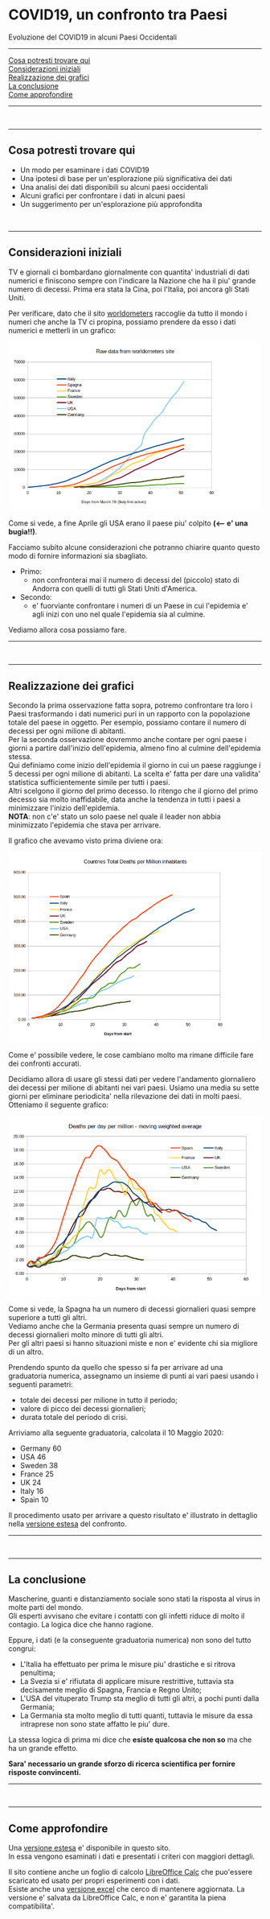 # COVID19, un confronto tra Paesi

Evoluzione del COVID19 in alcuni Paesi Occidentali
<br />  

----

[Cosa potresti trovare qui](./short.README.italiano.md#Cosa-potresti-trovare-qui)  
[Considerazioni iniziali](./short.README.italiano.md#considerazioni-iniziali)  
[Realizzazione dei grafici](./short.README.italiano.md#realizzazione-dei-grafici)  
[La conclusione](./short.README.italiano.md#la-conclusione)  
[Come approfondire](./short.README.italiano.md#come-approfondire)  
  
----
   
<br />

----  

Cosa potresti trovare qui
----  

* Un modo per esaminare i dati COVID19
* Una ipotesi di base per un'esplorazione più significativa dei dati
* Una analisi dei dati disponibili su alcuni paesi occidentali
* Alcuni grafici per confrontare i dati in alcuni paesi
* Un suggerimento per un'esplorazione più approfondita
 <br />

----

Considerazioni iniziali
----

TV e giornali ci bombardano giornalmente con quantita' industriali di dati numerici e finiscono sempre con l'indicare la Nazione che ha il piu' grande numero di decessi.
Prima era stata la Cina, poi l'Italia, poi ancora gli Stati Uniti.  

Per verificare, dato che il sito [worldometers](https://www.worldometers.info/coronavirus/#countries) raccoglie da tutto il mondo i numeri che anche la TV ci propina, possiamo prendere da esso i dati numerici e metterli in un grafico:

<img src="https://github.com/fpirri/covid19/raw/master/history/images/archive/2020-04-28%20Total%20Deaths%20raw%20data.png">

Come si vede, a fine Aprile gli USA erano il paese piu' colpito **(<-- e' una bugia!!)**.

Facciamo subito alcune considerazioni che potranno chiarire quanto questo modo di fornire informazioni sia sbagliato.  

* Primo:
    * non confronterai mai il numero di decessi del (piccolo) stato di Andorra con quelli di tutti gli Stati Uniti d'America.  
* Secondo:
    * e' fuorviante confrontare i numeri di un Paese in cui l'epidemia e' agli inizi con uno nel quale l'epidemia sia al culmine.  

Vediamo allora cosa possiamo fare.
  
----
   
<br />

----  

Realizzazione dei grafici
----

Secondo la prima osservazione fatta sopra, potremo confrontare tra loro i Paesi trasformando i dati numerici puri in un rapporto con la popolazione totale del paese in oggetto. Per esempio, possiamo contare il numero di decessi per ogni milione di abitanti.  
Per la seconda osservazione dovremmo anche contare per ogni paese i giorni a partire  dall'inizio dell'epidemia, almeno fino al culmine dell'epidemia stessa.  
Qui definiamo come inizio dell'epidemia il giorno in cui un paese raggiunge i 5 decessi per ogni milione di abitanti.
La scelta e' fatta per dare una validita' statistica sufficientemente simile per tutti i paesi.  
Altri scelgono il giorno del primo decesso. Io ritengo che il giorno del primo decesso sia molto inaffidabile, data anche la tendenza in tutti i paesi a minimizzare l'inizio dell'epidemia.  
**NOTA**: non c'e' stato un solo paese nel quale il leader non abbia minimizzato l'epidemia che stava per arrivare.  

Il grafico che avevamo visto prima diviene ora:

<img src="https://github.com/fpirri/covid19/raw/master/history/images/archive/2020-04-28%20Countries%20Total%20Deaths%20per%20Million.png">
  
Come e' possibile vedere, le cose cambiano molto ma rimane difficile fare dei confronti accurati.  

Decidiamo allora di usare gli stessi dati per vedere l'andamento giornaliero dei decessi per milione di abitanti nei vari paesi.
Usiamo una media su sette giorni per eliminare periodicita' nella rilevazione dei dati in molti paesi.  
Otteniamo il seguente grafico:  

<img src="https://github.com/fpirri/covid19/raw/master/history/images/archive/2020-04-28%20Countries%20Daily%20Deaths%20per%20Million.wma.all.png">

Come si vede, la Spagna ha un numero di decessi giornalieri quasi sempre superiore a tutti gli altri.  
Vediamo anche che la Germania presenta quasi sempre un numero di decessi giornalieri molto minore di tutti gli altri.  
Per gli altri paesi si hanno situazioni miste e non e' evidente chi sia migliore di un altro.  

Prendendo spunto da quello che spesso si fa per arrivare ad una graduatoria numerica, assegnamo un insieme di punti ai vari paesi usando i seguenti parametri:  
- totale dei decessi per milione in tutto il periodo;
- valore di picco dei decessi giornalieri;
- durata totale del periodo di crisi.
  
Arriviamo alla seguente graduatoria, calcolata il 10 Maggio 2020:  
*    Germany   60
*    USA      46
*    Sweden   38
*    France    25
*    UK      24
*    Italy     16
*    Spain     10
 
 Il procedimento usato per arrivare a questo risultato e' illustrato in dettaglio nella [versione estesa](./README.italiano.md) del confronto.  
 
----
   
<br />

----  

La conclusione
----

Mascherine, guanti e distanziamento sociale sono stati la risposta al virus in molte parti del mondo.  
Gli esperti avvisano che evitare i contatti con gli infetti riduce di molto il contagio. La logica dice che hanno ragione.  

Eppure, i dati (e la conseguente graduatoria numerica) non sono del tutto congrui:
* L'Italia ha effettuato per prima le misure piu' drastiche e si ritrova penultima;
* La Svezia si e' rifiutata di applicare misure restrittive, tuttavia sta decisamente meglio di Spagna, Francia e Regno Unito;
* L'USA del vituperato Trump sta meglio di tutti gli altri, a pochi punti dalla Germania;
* La Germania sta molto meglio di tutti quanti, tuttavia le misure da essa intraprese non sono state affatto le piu' dure.

La stessa logica di prima mi dice che **esiste qualcosa che non so** ma che ha un grande effetto.  

**Sara' necessario un grande sforzo di ricerca scientifica per fornire risposte convincenti.**


----
   
<br />

----  

Come approfondire
----

Una [versione estesa](./README.italiano.md) e' disponibile in questo sito.  
In essa vengono esaminati i dati e presentati i criteri con maggiori dettagli.

Il sito contiene anche un foglio di calcolo [LibreOffice Calc](https://github.com/fpirri/covid19/raw/master/covid19%20evaluation.ods) che puo'essere scaricato ed usato per propri esperimenti con i dati.  
Esiste anche una  [versione excel](https://github.com/fpirri/covid19/raw/master/history/last/covid19%20evaluation.xlsx) che cerco di mantenere aggiornata.
La versione e' salvata da LibreOffice Calc, e non e' garantita la piena compatibilita'.  

